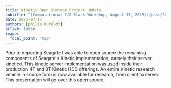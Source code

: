 ```yaml
---
title: Kinetic Open Storage Project Update
subtitle: "[Computational I/O Stack Workshop, August 17, 2023](/post/20230718-aug17/)"
date: 2023-07-17
authors: [philip.kufeldt]
active: false
image:
  focal_point: 'top'
---
```


Prior to departing Seagate I was able to open source the remaining components of Seagate's Kinetic implementation, namely their server, kineticd.  This kinetic server implementation was used inside their production 4T and 8T Kinetic HDD offerings.  An entire Kinetic research vehicle in source form is now available for research, from client to server.  This presentation will go over this open source.

